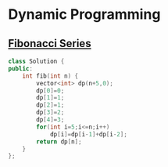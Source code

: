 # Dynamic Programming
## [Fibonacci Series](https://leetcode.com/problems/fibonacci-number/)

```cpp
class Solution {
public:
    int fib(int n) {
        vector<int> dp(n+5,0);
        dp[0]=0;
        dp[1]=1;
        dp[2]=1;
        dp[3]=2;
        dp[4]=3;
        for(int i=5;i<=n;i++)
            dp[i]=dp[i-1]+dp[i-2];
        return dp[n];
    }
};
```
